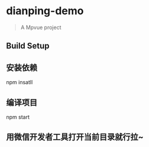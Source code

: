 # dianping-demo

> A Mpvue project

## Build Setup

## 安装依赖
npm insatll

## 编译项目
npm start

## 用微信开发者工具打开当前目录就行拉~
